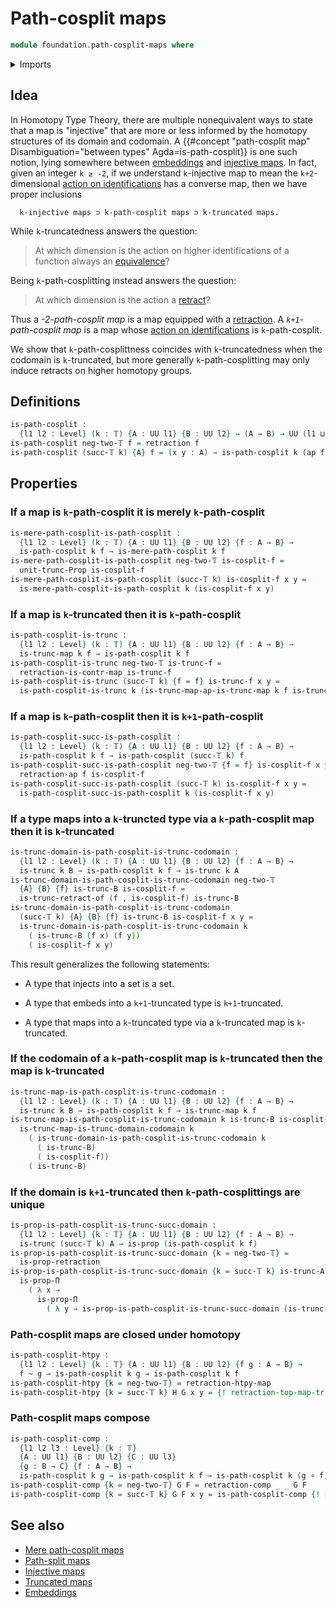 # Path-cosplit maps

```agda
module foundation.path-cosplit-maps where
```

<details><summary>Imports</summary>

```agda
open import foundation.action-on-identifications-functions
open import foundation.dependent-pair-types
open import foundation.inhabited-types
open import foundation.iterated-dependent-product-types
open import foundation.logical-equivalences
open import foundation.mere-path-cosplit-maps
open import foundation.propositional-truncations
open import foundation.truncated-maps
open import foundation.truncation-levels
open import foundation.universe-levels
open import foundation.function-types

open import foundation-core.contractible-maps
open import foundation-core.contractible-types
open import foundation-core.equivalences
open import foundation-core.homotopies
open import foundation-core.propositions
open import foundation.retractions
open import foundation-core.truncated-types
```

</details>

## Idea

In Homotopy Type Theory, there are multiple nonequivalent ways to state that a
map is "injective" that are more or less informed by the homotopy structures of
its domain and codomain. A
{{#concept "path-cosplit map" Disambiguation="between types" Agda=is-path-cosplit}}
is one such notion, lying somewhere between
[embeddings](foundation-core.embeddings.md) and
[injective maps](foundation-core.injective-maps.md). In fact, given an integer
`k ≥ -2`, if we understand `k`-injective map to mean the `k+2`-dimensional
[action on identifications](foundation.action-on-higher-identifications-functions.md)
has a converse map, then we have proper inclusions

```text
  k-injective maps ⊃ k-path-cosplit maps ⊃ k-truncated maps.
```

While `k`-truncatedness answers the question:

> At which dimension is the action on higher identifications of a function
> always an [equivalence](foundation-core.equivalences.md)?

Being `k`-path-cosplitting instead answers the question:

> At which dimension is the action a
> [retract](foundation-core.retracts-of-types.md)?

Thus a _-2-path-cosplit map_ is a map equipped with a
[retraction](foundation-core.retractions.md). A _`k+1`-path-cosplit map_ is a
map whose
[action on identifications](foundation.action-on-identifications-functions.md)
is `k`-path-cosplit.

We show that `k`-path-cosplittness coincides with `k`-truncatedness when the
codomain is `k`-truncated, but more generally `k`-path-cosplitting may only
induce retracts on higher homotopy groups.

## Definitions

```agda
is-path-cosplit :
  {l1 l2 : Level} (k : 𝕋) {A : UU l1} {B : UU l2} → (A → B) → UU (l1 ⊔ l2)
is-path-cosplit neg-two-𝕋 f = retraction f
is-path-cosplit (succ-𝕋 k) {A} f = (x y : A) → is-path-cosplit k (ap f {x} {y})
```

## Properties

### If a map is `k`-path-cosplit it is merely `k`-path-cosplit

```agda
is-mere-path-cosplit-is-path-cosplit :
  {l1 l2 : Level} (k : 𝕋) {A : UU l1} {B : UU l2} {f : A → B} →
  is-path-cosplit k f → is-mere-path-cosplit k f
is-mere-path-cosplit-is-path-cosplit neg-two-𝕋 is-cosplit-f =
  unit-trunc-Prop is-cosplit-f
is-mere-path-cosplit-is-path-cosplit (succ-𝕋 k) is-cosplit-f x y =
  is-mere-path-cosplit-is-path-cosplit k (is-cosplit-f x y)
```

### If a map is `k`-truncated then it is `k`-path-cosplit

```agda
is-path-cosplit-is-trunc :
  {l1 l2 : Level} (k : 𝕋) {A : UU l1} {B : UU l2} {f : A → B} →
  is-trunc-map k f → is-path-cosplit k f
is-path-cosplit-is-trunc neg-two-𝕋 is-trunc-f =
  retraction-is-contr-map is-trunc-f
is-path-cosplit-is-trunc (succ-𝕋 k) {f = f} is-trunc-f x y =
  is-path-cosplit-is-trunc k (is-trunc-map-ap-is-trunc-map k f is-trunc-f x y)
```

### If a map is `k`-path-cosplit then it is `k+1`-path-cosplit

```agda
is-path-cosplit-succ-is-path-cosplit :
  {l1 l2 : Level} (k : 𝕋) {A : UU l1} {B : UU l2} {f : A → B} →
  is-path-cosplit k f → is-path-cosplit (succ-𝕋 k) f
is-path-cosplit-succ-is-path-cosplit neg-two-𝕋 {f = f} is-cosplit-f x y =
  retraction-ap f is-cosplit-f
is-path-cosplit-succ-is-path-cosplit (succ-𝕋 k) is-cosplit-f x y =
  is-path-cosplit-succ-is-path-cosplit k (is-cosplit-f x y)
```

### If a type maps into a `k`-truncted type via a `k`-path-cosplit map then it is `k`-truncated

```agda
is-trunc-domain-is-path-cosplit-is-trunc-codomain :
  {l1 l2 : Level} (k : 𝕋) {A : UU l1} {B : UU l2} {f : A → B} →
  is-trunc k B → is-path-cosplit k f → is-trunc k A
is-trunc-domain-is-path-cosplit-is-trunc-codomain neg-two-𝕋
  {A} {B} {f} is-trunc-B is-cosplit-f =
  is-trunc-retract-of (f , is-cosplit-f) is-trunc-B
is-trunc-domain-is-path-cosplit-is-trunc-codomain
  (succ-𝕋 k) {A} {B} {f} is-trunc-B is-cosplit-f x y =
  is-trunc-domain-is-path-cosplit-is-trunc-codomain k
    ( is-trunc-B (f x) (f y))
    ( is-cosplit-f x y)
```

This result generalizes the following statements:

- A type that injects into a set is a set.

- A type that embeds into a `k+1`-truncated type is `k+1`-truncated.

- A type that maps into a `k`-truncated type via a `k`-truncated map is
  `k`-truncated.

### If the codomain of a `k`-path-cosplit map is `k`-truncated then the map is `k`-truncated

```agda
is-trunc-map-is-path-cosplit-is-trunc-codomain :
  {l1 l2 : Level} (k : 𝕋) {A : UU l1} {B : UU l2} {f : A → B} →
  is-trunc k B → is-path-cosplit k f → is-trunc-map k f
is-trunc-map-is-path-cosplit-is-trunc-codomain k is-trunc-B is-cosplit-f =
  is-trunc-map-is-trunc-domain-codomain k
    ( is-trunc-domain-is-path-cosplit-is-trunc-codomain k
      ( is-trunc-B)
      ( is-cosplit-f))
    ( is-trunc-B)
```

### If the domain is `k+1`-truncated then `k`-path-cosplittings are unique

```agda
is-prop-is-path-cosplit-is-trunc-succ-domain :
  {l1 l2 : Level} {k : 𝕋} {A : UU l1} {B : UU l2} {f : A → B} →
  is-trunc (succ-𝕋 k) A → is-prop (is-path-cosplit k f)
is-prop-is-path-cosplit-is-trunc-succ-domain {k = neg-two-𝕋} =
  is-prop-retraction
is-prop-is-path-cosplit-is-trunc-succ-domain {k = succ-𝕋 k} is-trunc-A =
  is-prop-Π
    ( λ x →
      is-prop-Π
        ( λ y → is-prop-is-path-cosplit-is-trunc-succ-domain (is-trunc-A x y)))
```

### Path-cosplit maps are closed under homotopy

```agda
is-path-cosplit-htpy :
  {l1 l2 : Level} {k : 𝕋} {A : UU l1} {B : UU l2} {f g : A → B} →
  f ~ g → is-path-cosplit k g → is-path-cosplit k f
is-path-cosplit-htpy {k = neg-two-𝕋} = retraction-htpy-map
is-path-cosplit-htpy {k = succ-𝕋 k} H G x y = {! retraction-top-map-triangle  !}
```

### Path-cosplit maps compose

```agda
is-path-cosplit-comp :
  {l1 l2 l3 : Level} {k : 𝕋}
  {A : UU l1} {B : UU l2} {C : UU l3}
  {g : B → C} {f : A → B} →
  is-path-cosplit k g → is-path-cosplit k f → is-path-cosplit k (g ∘ f)
is-path-cosplit-comp {k = neg-two-𝕋} G F = retraction-comp _ _ G F
is-path-cosplit-comp {k = succ-𝕋 k} G F x y = is-path-cosplit-comp {! F ? ?  !} {!   !}
```

## See also

- [Mere path-cosplit maps](foundation.mere-path-cosplit-maps.md)
- [Path-split maps](foundation.path-cosplit-maps.md)
- [Injective maps](foundation-core.injective-maps.md)
- [Truncated maps](foundation-core.truncated-maps.md)
- [Embeddings](foundation-core.embeddings.md)
